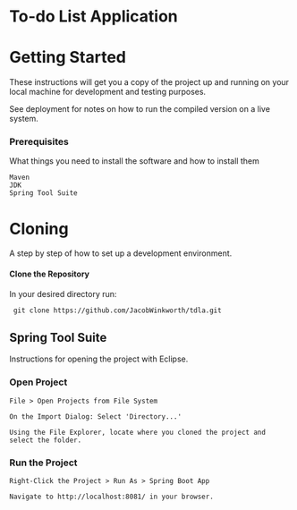 # To-do List Application

# Getting Started

These instructions will get you a copy of the project up and running on your local machine for development and testing purposes.

See deployment for notes on how to run the compiled version on a live system.

### Prerequisites

What things you need to install the software and how to install them

```
Maven
JDK 
Spring Tool Suite
```

# Cloning

A step by step of how to set up a development environment.

#### Clone the Repository
In your desired directory run:

```
 git clone https://github.com/JacobWinkworth/tdla.git
```

## Spring Tool Suite
Instructions for opening the project with Eclipse.

### Open Project
```
File > Open Projects from File System
```

```
On the Import Dialog: Select 'Directory...'
```

```
Using the File Explorer, locate where you cloned the project and select the folder.
```
### Run the Project<a name="S_Run"></a>
```
Right-Click the Project > Run As > Spring Boot App
```
```
Navigate to http://localhost:8081/ in your browser.
```
